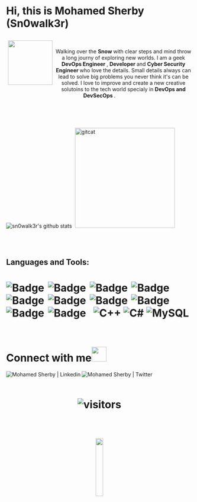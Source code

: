 # Hi, this is Mohamed Sherby (Sn0walk3r) 


<!-- 
    &nbsp; [![HitCount](http://hits.dwyl.com/SatYu26/SatYu26.svg)](http://hits.dwyl.com/SatYu26/SatYu26) 
-->

 <img src="https://i.pinimg.com/originals/2e/5c/72/2e5c72d2e357c97df0cbd6d63e782989.gif" align="left" width="120" hspace="5" vspace="10">&nbsp;&nbsp;<div align="center"> Walking over the <b> Snow </b> with clear steps and mind throw a long journy of exploring new worlds. I am a geek <b> DevOps Engineer </b> , <b> Developer </b> and <b> Cyber Security Engineer </b> who love the details. Small details always can lead to solve big problems you never think it's can be solved. I love to improve and create a new creative solutoins to the tech world specialy in <b> DevOps and DevSecOps </b>.</p>
</div>
<br>
<br>
<br>


![sn0walk3r's github stats](https://github-readme-stats.vercel.app/api?username=sn0walk3r&count_private=true&show_icons=true&theme=jolly&include_all_commits=true)&nbsp;&nbsp;<img src="https://octodex.github.com/images/megacat.jpg" alt="gitcat" style=" margin-top: 0px; margin-bottom: 0px; padding-bottom: 0px; padding-top: 0px;" width="270px" />


<br>
<br>

## Languages and Tools:

<h1  align="center">
<img alt="Badge" style="float: left; margin-right: 10px;" src="https://img.shields.io/badge/go-%2300ADD8.svg?style=for-the-badge&logo=go&logoColor=white"/>
<img alt="Badge" style="float: left; margin-right: 10px;" src="https://img.shields.io/badge/docker-%230db7ed.svg?style=for-the-badge&logo=docker&logoColor=white"/>
<img alt="Badge" style="float: left; margin-right: 10px;" src="https://img.shields.io/badge/kubernetes-%23326ce5.svg?style=for-the-badge&logo=kubernetes&logoColor=white"/>
<img alt="Badge" style="float: left; margin-right: 10px;" src="https://img.shields.io/badge/jenkins-%232C5263.svg?style=for-the-badge&logo=jenkins&logoColor=white"/>
 <img alt="Badge" style="float: left; margin-right: 10px;"  src="https://img.shields.io/badge/git%20-%23F05033.svg?&style=for-the-badge&logo=git&logoColor=white"/>
 <img alt="Badge" style="float: left; margin-right: 10px;" src="https://img.shields.io/badge/jira-%230A0FFF.svg?style=for-the-badge&logo=jira&logoColor=white"/>
<img alt="Badge" style="float: left; margin-right: 10px;" src="https://img.shields.io/badge/bitbucket-%230047B3.svg?style=for-the-badge&logo=bitbucket&logoColor=white"/>

<img alt="Badge" style="float: left; margin-right: 10px;" src="https://img.shields.io/badge/Go-00ADD8?style=for-the-badge&logo=go&logoColor=#FF61F6"/>
   <img alt="Badge" style="float: left; margin-right: 10px;" src="https://img.shields.io/badge/python%20-%2314354C.svg?&style=for-the-badge&logo=python&logoColor=white"/> <img alt="Badge" style="float: left; margin-right: 10px;"  src="https://img.shields.io/badge/bootstrap%20-%23563D7C.svg?&style=for-the-badge&logo=bootstrap&logoColor=white"/>  <img alt="C++" src="https://img.shields.io/badge/c++%20-%2300599C.svg?&style=for-the-badge&logo=c%2B%2B&ogoColor=white"/> <img alt="C#" src="https://img.shields.io/badge/c%23%20-%23239120.svg?&style=for-the-badge&logo=c-sharp&logoColor=white"/> <img alt="MySQL" src="https://img.shields.io/badge/mysql-%2300f.svg?&style=for-the-badge&logo=mysql&logoColor=white"/> 
</h1>
<br>


# Connect with me<img src="https://raw.githubusercontent.com/alexnaiman/alexnaiman/master/resources/bongocat.gif" height="40px">
<p align="center">
  <a href="https://www.linkedin.com/in/sn0walk3r/">
    <img align="left" alt="Mohamed Sherby | Linkedin" src="https://img.shields.io/badge/linkedin%20-%230077B5.svg?&style=for-the-badge&logo=linkedin&logoColor=white"/>
  </a>
  <a href="https://twitter.com/sn0walk3r">
    <img align="left" alt="Mohamed Sherby | Twitter" src="https://img.shields.io/badge/twitter%20-%231DA1F2.svg?&style=for-the-badge&logo=Twitter&logoColor=white" />
   </a>
<p>
<br><br>



<h1 align="center">

 ![visitors](https://profile-counter.glitch.me/sn0walk3r/count.svg)
 
 </h1>
<h1 align="center">
   <br/>
    
   

  <img src="https://media.giphy.com/media/jpVnC65DmYeyRL4LHS/giphy.gif" width="20%">
</h1>

